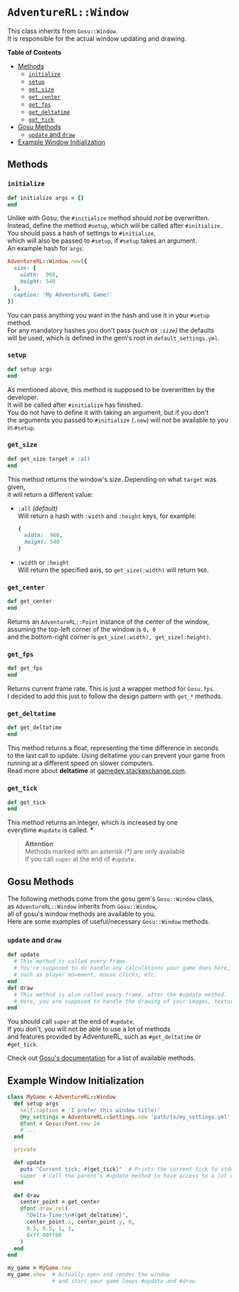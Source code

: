 # `AdventureRL::Window`
This class inherits from `Gosu::Window`.  
It is responsible for the actual window updating and drawing.

__Table of Contents__
- [Methods](#methods)
  - [`initialize`](#initialize)
  - [`setup`](#setup)
  - [`get_size`](#get_size)
  - [`get_center`](#get_center)
  - [`get_fps`](#get_fps)
  - [`get_deltatime`](#get_deltatime)
  - [`get_tick`](#get_tick)
- [Gosu Methods](#gosu-methods)
  - [`update` and `draw`](#update-and-draw)
- [Example Window Initialization](#example-window-initialization)

## Methods
### `initialize`
```ruby
def initialize args = {}
end
```
Unlike with Gosu, the `#initialize` method should _not_ be overwritten.  
Instead, define the method `#setup`, which will be called after `#initialize`.  
You should pass a hash of settings to `#initialize`,  
which will also be passed to `#setup`, if `#setup` takes an argument.  
An example hash for `args`:
```ruby
AdventureRL::Window.new({
  size: {
    width:  960,
    height: 540
  },
  caption: 'My AdventureRL Game!'
})
```
You can pass anything you want in the hash and use it in your `#setup` method.  
For any mandatory hashes you don't pass _(such as `:size`)_ the defaults  
will be used, which is defined in the gem's root in `default_settings.yml`.

### `setup`
```ruby
def setup args
end
```
As mentioned above, this method is supposed to be overwritten by the developer.  
It will be called after `#initialize` has finished.  
You do not have to define it with taking an argument, but if you don't  
the arguments you passed to `#initialize` (`.new`) will not be available to you  
in `#setup`.

### `get_size`
```ruby
def get_size target = :all
end
```
This method returns the window's size. Depending on what `target` was given,  
it will return a different value:

- `:all` _(default)_  
  Will return a hash with `:width` and `:height` keys, for example:
  ```ruby
  {
    width:  960,
    height: 540
  }
  ```
- `:width` or `:height`  
  Will return the specified axis, so `get_size(:width)` will return `960`.

### `get_center`
```ruby
def get_center
end
```
Returns an `AdventureRL::Point` instance of the center of the window,  
assuming the top-left corner of the window is `0, 0`  
and the bottom-right corner is `get_size(:width), get_size(:height)`.

### `get_fps`
```ruby
def get_fps
end
```
Returns current frame rate. This is just a wrapper method for `Gosu.fps`.  
I decided to add this just to follow the design pattern with `get_*` methods.

### `get_deltatime`
```ruby
def get_deltatime
end
```
This method returns a float, representing the time difference in seconds  
to the last call to update. Using deltatime you can prevent your game from  
running at a different speed on slower computers.  
Read more about __deltatime__ at [gamedev.stackexchange.com][gamedev-deltatime-url].

### `get_tick`
```ruby
def get_tick
end
```
This method returns an integer, which is increased by one  
everytime `#update` is called. __*__

> __Attention__  
> Methods marked with an asterisk _(*)_ are only available  
> if you call `super` at the end of `#update`.

## Gosu Methods
The following methods come from the gosu gem's `Gosu::Window` class,  
as `AdventureRL::Window` inherits from `Gosu::Window`,  
all of gosu's window methods are available to you.  
Here are some examples of useful/necessary `Gosu::Window` methods.

### `update` and `draw`
```ruby
def update
  # This method is called every frame.
  # You're supposed to do handle any calculations your game does here,
  # such as player movement, mouse clicks, etc.
end
def draw
  # This method is also called every frame, after the #update method.
  # Here, you are supposed to handle the drawing of your images, textures, etc.
end
```
You should call `super` at the end of `#update`.  
If you don't, you will not be able to use a lot of methods  
and features provided by AdventureRL, such as `#get_deltatime` or `#get_tick`.

Check out [Gosu's documentation][gosu-window-doc] for a list of available methods.

## Example Window Initialization
```ruby
class MyGame < AdventureRL::Window
  def setup args
    self.caption = 'I prefer this window title!'
    @my_settings = AdventureRL::Settings.new 'path/to/my_settings.yml'
    @font = Gosu::Font.new 24
    # ...
  end

  private

  def update
    puts "Current tick: #{get_tick}"  # Prints the current tick to stdout.
    super  # Call the parent's #update method to have access to a lot of useful methods.
  end

  def draw
    center_point = get_center
    @font.draw_rel(
      "Delta-Time:\n#{get_deltatime}",
      center_point.x, center_point.y, 0,
      0.5, 0.5, 1, 1,
      0xff_00ff00
    )
  end
end

my_game = MyGame.new
my_game.show  # Actually open and render the window
              # and start your game loops #update and #draw.
```

[gamedev-deltatime-url]: https://gamedev.stackexchange.com/questions/1589/when-should-i-use-a-fixed-or-variable-time-step
[gosu-window-doc]:       https://www.rubydoc.info/github/gosu/gosu/Gosu/Window
